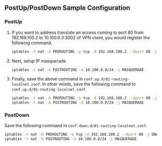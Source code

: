 ## PostUp/PostDown Sample Configuration
### PostUp
1. If you want to address translate an access coming to port 80 from 192.168.100.2 to 10.100.0.3:3002 of VPN client, you would register the following command.

    ```bash
    iptables -t nat -A PREROUTING -p tcp -d 192.168.100.2 --dport 80 -j DNAT --to-destination 10.100.0.3:3002
    ```

1. Next, setup IP masquerade.

    ```bash
    iptables -t nat -A POSTROUTING -d 10.100.0.0/24 -j MASQUERADE
    ```

1. Finally, save the above command in `conf.up.d/01-routing-localnet.conf`.
   In other words, save the following command to `conf.up.d/01-routing-localnet.conf`.

    ```bash
    iptables -t nat -A PREROUTING -p tcp -d 192.168.100.2 --dport 80 -j DNAT --to-destination 10.100.0.3:3002
    iptables -t nat -A POSTROUTING -d 10.100.0.0/24 -j MASQUERADE
    ```

### PostDown
Save the following command in `conf.down.d/01-routing-localnet.conf`.

```bash
iptables -t nat -D PREROUTING -p tcp -d 192.168.100.2 --dport 80 -j DNAT --to-destination 10.100.0.3:3002
iptables -t nat -D POSTROUTING -d 10.100.0.0/24 -j MASQUERADE
```